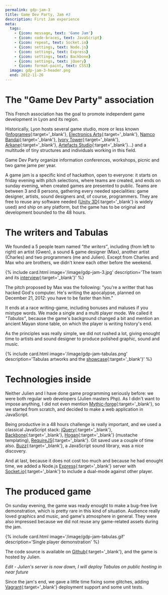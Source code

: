 ```yaml
---
permalink: gdp-jam-3
title: Game Dev Party, Jam #3
description: First Jam experience
meta:
  tags:
    - {icon: message, text: 'Game Jam'}
    - {icon: code-braces, text: JavaScript}
    - {icon: repeat, text: Socket.io}
    - {icon: settings, text: Node.js}
    - {icon: settings, text: Express}
    - {icon: settings, text: Backbone}
    - {icon: settings, text: jQuery}
    - {icon: format-paint, text: CSS3}
  image: gdp-jam-3-header.png
  end: 2012-11-26
---
```


# The "Game Dev Party" association

This French association has the goal to promote independent game development in Lyon and its region.

Historically, Lyon hosts several game studio, more or less known ([Infogrames][7]{:target='_blank'}, [Electronics Arts][3]{:target='_blank'}, [Namco Bandai][5]{:target='_blank'}, [Ivory Tower][2]{:target='_blank'}, [Arkane][4]{:target='_blank'}, [Artefacts Studio][6]{:target='_blank'}...)
and a multitude of tiny structures and individuals working in this field.

Game Dev Party organize information conferences, workshops, picnic and two game jame per year.

A game jam is a specific kind of hackathon, open to everyone: it starts on friday evening with pitch selections, where teams are created, and ends on sunday evening, when created games are presented to public.
Teams are between 3 and 8 persons, gathering every needed specialities: game designer, artists, sound designers and, of course, programmers.
They are free to reuse any software needed ([Unity 3D][8]{:target='_blank'} is widely used) and ship on any platform, but the game has to be original and development bounded to the 48 hours.

# The writers and Tabulas

We founded a 5 people team named *"the writers"*, including (from left to right) an artist (Gwen), a sound & game designer (Max), another artist (Charles) and two programmers (me and Julien).
Except from Charles and Max who are brothers, we didn't knew each other before the weekend.

{% include card.html image='/image/gdp-jam-3.jpg' description='The team and its [interview](http://gamedevparty.fr/gdpjam3-the-writers/){:target=\'_blank\'}' %}

The pitch proposed by Max was the following: "you're a writter that has hacked God's computer. He's writing the apocalypse, planned on December 21, 2012: you have to be faster than him."

It ends at a race writing-game, including bonuses and maluses if you mistype words. We made a single and a multi player mode.
We called it *"Tabulas"*, because the game's background changed a bit and mention an ancient Mayan stone table, on which the player is writing history's end.

As the principles was really simple, we did not rushed a lot, giving enought time to artists and sound designer to produce polished graphic, sound and music.

{% include card.html image='/image/gdp-jam-tabulas.png' description='Tabulas artworks and the [showcase](http://gamedevparty.fr/showcase-tabulas/){:target=\'_blank\'}' %}

# Technologies inside

Neither Julien and I have done game programming seriously before: we were both regular web developers (Julien masters Php).
As I didn't want to impose anything, I did not even mention [Mythic-forge][10]{:target='_blank'}, so we started from scratch, and decided to make a web application in JavaScript.

Being productive in a 48 hours challenge is really important, and we used a classical JavaScript stack: [jQuery][11]{:target='_blank'}, [Backbone][12]{:target='_blank'}, [Hogan][13]{:target='_blank'} (mustache templating), [RequireJS][14]{:target='_blank'}.
Git saved use a couple of time also. [Buzz][15]{:target='_blank'}, a JavaScript sound library, was a nice discovery.

And at last, because it does not cost too much and because he had enought time, we added a Node.js [Express][9]{:target='_blank'} server with [Socket.io][sio]{:target='_blank'} to include a dual-mode against other player.

# The produced game

On sunday evening, the game was ready enought to make a bug-free live demonstration, which is pretty rare in this kind of situation.
Audience really loved graphics and music, and game's atmosphere in general. They were also impressed because we did not reuse any game-related assets during the jam.

{% include card.html image='/image/gdp-jam-tabulas.gif' description='Single player demonstration' %}

The code source is available on [Github][17]{:target='_blank'}, and the game is hosted by Julien.

*Edit - Julien's server is now down, I will deploy Tabulas on public hosting in near future*

Since the jam's end, we gave a little time fixing some glitches, adding [Vagrant][18]{:target='_blank'} deployment support and some unit tests.

[1]: http://gamedevparty.fr
[2]: http://www.ivory-tower.fr/
[3]: http://www.ea.com/fr/lyon
[4]: http://www.arkane-studios.com/uk/index.php
[5]: https://www.bandainamcoent.fr/
[6]: http://www.artefacts-studio.fr/
[7]: https://en.wikipedia.org/wiki/Infogrames_Entertainment,_SA
[8]: https://unity3d.com/
[9]: http://expressjs.com/
[10]: http://mythic-forge.com/
[11]: http://jquery.com/
[13]: http://backbonejs.org/
[12]: http://twitter.github.io/hogan.js/
[14]: http://requirejs.org/
[15]: http://buzz.jaysalvat.com/
[sio]: http://socket.io/
[17]: https://github.com/jubianchi/gdpjam3
[18]: https://www.vagrantup.com/